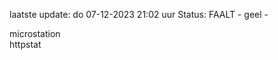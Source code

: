 laatste update: 
do 07-12-2023 21:02   uur 
Status: FAALT - geel - 
<div class="service Y">microstation</div><div class="service G">httpstat</div>